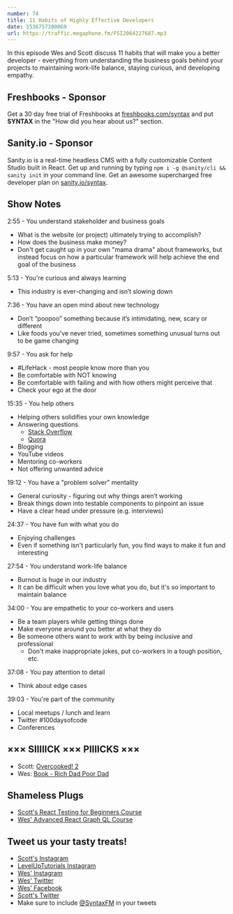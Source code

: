 ```yaml
---
number: 74
title: 11 Habits of Highly Effective Developers
date: 1536757200069
url: https://traffic.megaphone.fm/FSI2064227687.mp3
---
```


In this episode Wes and Scott discuss 11 habits that will make you a better developer - everything from understanding the business goals behind your projects to maintaining work-life balance, staying curious, and developing empathy.

## Freshbooks - Sponsor

Get a 30 day free trial of Freshbooks at [freshbooks.com/syntax](https://freshbooks.com/syntax) and put **SYNTAX** in the "How did you hear about us?" section.

## Sanity.io - Sponsor

Sanity.io is a real-time headless CMS with a fully customizable Content Studio built in React. Get up and running by typing `npm i -g @sanity/cli && sanity init` in your command line. Get an awesome supercharged free developer plan on [sanity.io/syntax](https://sanity.io/syntax?utm_source=syntax-fm&utm_campaign=syntax1).

## Show Notes

2:55 - You understand stakeholder and business goals

* What is the website (or project) ultimately trying to accomplish?
* How does the business make money?
* Don't get caught up in your own "mama drama" about frameworks, but instead focus on how a particular framework will help achieve the end goal of the business

5:13 - You're curious and always learning

* This industry is ever-changing and isn’t slowing down

7:36 - You have an open mind about new technology

* Don’t “poopoo” something because it’s intimidating, new, scary or different
* Like foods you've never tried, sometimes something unusual turns out to be game changing

9:57 - You ask for help

* #LifeHack - most people know more than you
* Be comfortable with NOT knowing
* Be comfortable with failing and with how others might perceive that
* Check your ego at the door

15:35 - You help others

* Helping others solidifies your own knowledge
* Answering questions
  * [Stack Overflow](https://stackoverflow.com/)
  * [Quora](https://www.quora.com/)
* Blogging
* YouTube videos
* Mentoring co-workers
* Not offering unwanted advice

19:12 - You have a "problem solver" mentality

* General curiosity - figuring out why things aren’t working
* Break things down into testable components to pinpoint an issue
* Have a clear head under pressure (e.g. interviews)

24:37 - You have fun with what you do

* Enjoying challenges
* Even if something isn't particularly fun, you find ways to make it fun and interesting

27:54 - You understand work-life balance

* Burnout is huge in our industry
* It can be difficult when you love what you do, but it's so important to maintain balance

34:00 - You are empathetic to your co-workers and users

* Be a team players while getting things done
* Make everyone around you better at what they do
* Be someone others want to work with by being inclusive and professional
  * Don't make inappropriate jokes, put co-workers in a tough position, etc.

37:08 - You pay attention to detail

* Think about edge cases

39:03 - You're part of the community

* Local meetups / lunch and learn
* Twitter #100daysofcode
* Conferences

## ××× SIIIIICK ××× PIIIICKS ×××

* Scott: [Overcooked! 2](http://www.ghosttowngames.com/overcooked-2/)
* Wes: [Book - Rich Dad Poor Dad](https://www.amazon.com/Rich-Dad-Poor-Teach-Middle/dp/1612680194/ref=sr_1_1?ie=UTF8&qid=1536628473&sr=8-1&keywords=poor+dad+rich+dad+-+robert+kiyosaki)

## Shameless Plugs

* [Scott's React Testing for Beginners Course](https://LevelUpTutorials.com/pro)
* [Wes' Advanced React Graph QL Course](https://wesbos.com/courses)

## Tweet us your tasty treats!

* [Scott's Instagram](https://www.instagram.com/stolinski/)
* [LevelUpTutorials Instagram](https://www.instagram.com/LevelUpTutorials/)
* [Wes' Instagram](https://www.instagram.com/wesbos/)
* [Wes' Twitter](https://twitter.com/wesbos)
* [Wes' Facebook](https://www.facebook.com/wesbos.developer)
* [Scott's Twitter](https://twitter.com/stolinski)
* Make sure to include [@SyntaxFM](https://twitter.com/SyntaxFM) in your tweets
